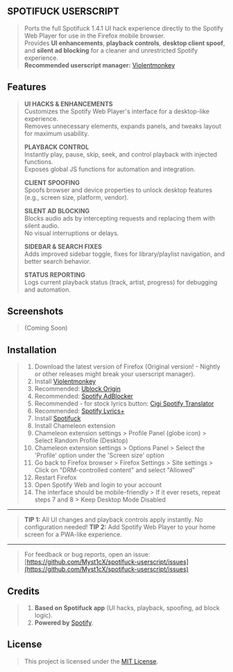 ## SPOTIFUCK USERSCRIPT

> Ports the full Spotifuck 1.4.1 UI hack experience directly to the Spotify Web Player for use in the Firefox mobile browser.  
> Provides **UI enhancements**, **playback controls**, **desktop client spoof**, and **silent ad blocking** for a cleaner and unrestricted Spotify experience.  
> **Recommended userscript manager:** [Violentmonkey](https://violentmonkey.github.io/)

## Features

> **UI HACKS & ENHANCEMENTS**  
> Customizes the Spotify Web Player's interface for a desktop-like experience.  
> Removes unnecessary elements, expands panels, and tweaks layout for maximum usability.
>
> **PLAYBACK CONTROL**  
> Instantly play, pause, skip, seek, and control playback with injected functions.  
> Exposes global JS functions for automation and integration.
>
> **CLIENT SPOOFING**  
> Spoofs browser and device properties to unlock desktop features (e.g., screen size, platform, vendor).
>
> **SILENT AD BLOCKING**  
> Blocks audio ads by intercepting requests and replacing them with silent audio.  
> No visual interruptions or delays.
>
> **SIDEBAR & SEARCH FIXES**  
> Adds improved sidebar toggle, fixes for library/playlist navigation, and better search behavior.
>
> **STATUS REPORTING**  
> Logs current playback status (track, artist, progress) for debugging and automation.

## Screenshots

> (Coming Soon)

## Installation

> 1. Download the latest version of Firefox (Original version! - Nightly or other releases might break your userscript manager).
> 2. Install [Violentmonkey](https://violentmonkey.github.io/)  
> 3. Recommended: [Ublock Origin](https://addons.mozilla.org/en-US/firefox/addon/ublock-origin/)
> 4. Recommended: [Spotify AdBlocker](https://greasyfork.org/en/scripts/522592-spotify-adblocker)
> 5. Recommended - for stock lyrics button: [Cigi Spotify Translator](https://greasyfork.org/en/scripts/523415-cigi-spotify-translator)
> 6. Recommended: [Spotify Lyrics+](https://raw.githubusercontent.com/Myst1cX/spotify-web-lyrics-plus/main/pip-gui.user.js)
> 7. Install [Spotifuck](https://raw.githubusercontent.com/Myst1cX/spotifuck-userscript/main/spotifuck-v2.user.js)
> 8. Install Chameleon extension
> 9. Chameleon extension settings > Profile Panel (globe icon) > Select Random Profile (Desktop)
> 10. Chameleon extension settings > Options Panel > Select the 'Profile' option under the 'Screen size' option
> 11. Go back to Firefox browser > Firefox Settings > Site settings > Click on "DRM-controlled content" and select "Allowed"
> 12. Restart Firefox
> 13. Open Spotify Web and login to your account
> 14. The interface should be mobile-friendly > If it ever resets, repeat steps 7 and 8 > Keep Desktop Mode Disabled 

* * *
> **TIP 1:** All UI changes and playback controls apply instantly. No configuration needed!
> **TIP 2:** Add Spotify Web Player to your home screen for a PWA-like experience.  

* * *

> For feedback or bug reports, open an issue:  
> [https://github.com/Myst1cX/spotifuck-userscript/issues](https://github.com/Myst1cX/spotifuck-userscript/issues)

## Credits

> 1. **Based on Spotifuck app** (UI hacks, playback, spoofing, ad block logic).
> 2. **Powered by** [Spotify](https://open.spotify.com/).

## License

> This project is licensed under the [MIT License](https://github.com/Myst1cX/spotifuck-userscript/blob/main/LICENSE).
